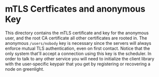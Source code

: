 # mTLS Certficates and anonymous Key

This directory contains the mTLS certificate and key for the anonymous
user, and the root CA certificate all other certificates are rooted
in. The anonymous `/users/nobody` key is necessary since the servers
will always enforce mutual TLS authentication, even on first
contact. Notice that the only system that'll accept a connection using
this key is the scheduler. In order to talk to any other service you
will need to initialize the client library with the user-specific
keypair that you get by registering or recovering a node on
greenlight.
